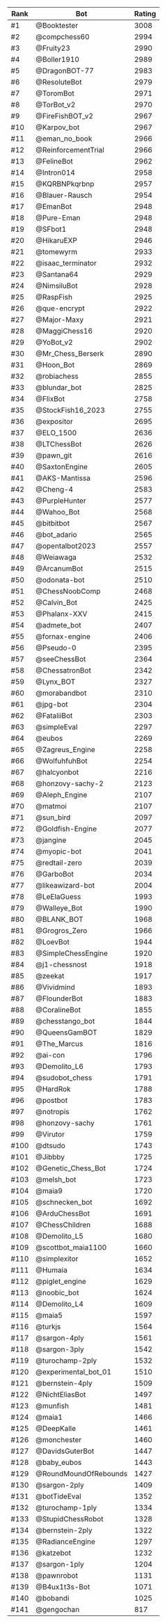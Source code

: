 Rank|Bot|Rating
---|---|---
#1|@Booktester|3008
#2|@compchess60|2994
#3|@Fruity23|2990
#4|@Boller1910|2989
#5|@DragonBOT-77|2983
#6|@ResoluteBot|2979
#7|@ToromBot|2971
#8|@TorBot_v2|2970
#9|@FireFishBOT_v2|2967
#10|@Karpov_bot|2967
#11|@eman_no_book|2966
#12|@ReinforcementTrial|2966
#13|@FelineBot|2962
#14|@Intron014|2958
#15|@KQRBNPkqrbnp|2957
#16|@Blauer-Rausch|2954
#17|@EmanBot|2948
#18|@Pure-Eman|2948
#19|@SFbot1|2948
#20|@HikaruEXP|2946
#21|@tomewyrm|2933
#22|@isaac_terminator|2932
#23|@Santana64|2929
#24|@NimsiluBot|2928
#25|@RaspFish|2925
#26|@que-encrypt|2922
#27|@Major-Maxy|2921
#28|@MaggiChess16|2920
#29|@YoBot_v2|2902
#30|@Mr_Chess_Berserk|2890
#31|@Hoon_Bot|2869
#32|@robiachess|2855
#33|@blundar_bot|2825
#34|@FlixBot|2758
#35|@StockFish16_2023|2755
#36|@expositor|2695
#37|@ELO_1500|2636
#38|@LTChessBot|2626
#39|@pawn_git|2616
#40|@SaxtonEngine|2605
#41|@AKS-Mantissa|2596
#42|@Cheng-4|2583
#43|@PurpleHunter|2577
#44|@Wahoo_Bot|2568
#45|@bitbitbot|2567
#46|@bot_adario|2565
#47|@opentalbot2023|2557
#48|@Weiawaga|2532
#49|@ArcanumBot|2515
#50|@odonata-bot|2510
#51|@ChessNoobComp|2468
#52|@Calvin_Bot|2425
#53|@Phalanx-XXV|2415
#54|@admete_bot|2407
#55|@fornax-engine|2406
#56|@Pseudo-0|2395
#57|@seeChessBot|2364
#58|@ChessatronBot|2342
#59|@Lynx_BOT|2327
#60|@morabandbot|2310
#61|@jpg-bot|2304
#62|@FataliiBot|2303
#63|@simpleEval|2297
#64|@eubos|2269
#65|@Zagreus_Engine|2258
#66|@WolfuhfuhBot|2254
#67|@halcyonbot|2216
#68|@honzovy-sachy-2|2123
#69|@Aleph_Engine|2107
#70|@matmoi|2107
#71|@sun_bird|2097
#72|@Goldfish-Engine|2077
#73|@jangine|2045
#74|@myopic-bot|2041
#75|@redtail-zero|2039
#76|@GarboBot|2034
#77|@likeawizard-bot|2004
#78|@LeElaGuess|1993
#79|@Walleye_Bot|1990
#80|@BLANK_BOT|1968
#81|@Grogros_Zero|1966
#82|@LoevBot|1944
#83|@SimpleChessEngine|1920
#84|@j1-chessnost|1918
#85|@zeekat|1917
#86|@Vividmind|1893
#87|@FlounderBot|1883
#88|@CoralineBot|1855
#89|@chesstango_bot|1844
#90|@QueensGamBOT|1829
#91|@The_Marcus|1816
#92|@ai-con|1796
#93|@Demolito_L6|1793
#94|@sudobot_chess|1791
#95|@HardRok|1788
#96|@postbot|1783
#97|@notropis|1762
#98|@honzovy-sachy|1761
#99|@Virutor|1759
#100|@dtsudo|1743
#101|@Jibbby|1725
#102|@Genetic_Chess_Bot|1724
#103|@melsh_bot|1723
#104|@maia9|1720
#105|@schnecken_bot|1692
#106|@ArduChessBot|1691
#107|@ChessChildren|1688
#108|@Demolito_L5|1680
#109|@scottbot_maia1100|1660
#110|@simplexitor|1652
#111|@Humaia|1634
#112|@piglet_engine|1629
#113|@noobic_bot|1624
#114|@Demolito_L4|1609
#115|@maia5|1597
#116|@turkjs|1564
#117|@sargon-4ply|1561
#118|@sargon-3ply|1542
#119|@turochamp-2ply|1532
#120|@experimental_bot_01|1510
#121|@bernstein-4ply|1509
#122|@NichtEliasBot|1497
#123|@munfish|1481
#124|@maia1|1466
#125|@DeepKalle|1461
#126|@monchester|1460
#127|@DavidsGuterBot|1447
#128|@baby_eubos|1443
#129|@RoundMoundOfRebounds|1427
#130|@sargon-2ply|1409
#131|@botTideEval|1352
#132|@turochamp-1ply|1334
#133|@StupidChessRobot|1328
#134|@bernstein-2ply|1322
#135|@RadianceEngine|1297
#136|@katzebot|1232
#137|@sargon-1ply|1204
#138|@pawnrobot|1131
#139|@B4ux1t3s-Bot|1071
#140|@bobandi|1025
#141|@gengochan|817
